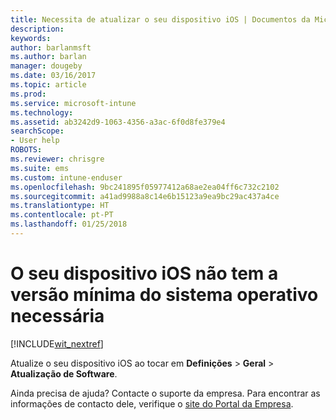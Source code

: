 ```yaml
---
title: Necessita de atualizar o seu dispositivo iOS | Documentos da Microsoft
description: 
keywords: 
author: barlanmsft
ms.author: barlan
manager: dougeby
ms.date: 03/16/2017
ms.topic: article
ms.prod: 
ms.service: microsoft-intune
ms.technology: 
ms.assetid: ab3242d9-1063-4356-a3ac-6f0d8fe379e4
searchScope:
- User help
ROBOTS: 
ms.reviewer: chrisgre
ms.suite: ems
ms.custom: intune-enduser
ms.openlocfilehash: 9bc241895f05977412a68ae2ea04ff6c732c2102
ms.sourcegitcommit: a41ad9988a8c14e6b15123a9ea9bc29ac437a4ce
ms.translationtype: HT
ms.contentlocale: pt-PT
ms.lasthandoff: 01/25/2018
---
```

# <a name="your-ios-device-doesnt-have-the-required-minimum-operating-system-version"></a>O seu dispositivo iOS não tem a versão mínima do sistema operativo necessária

[!INCLUDE[wit_nextref](includes/end-user-os-update-guidance.md)]

Atualize o seu dispositivo iOS ao tocar em **Definições** > **Geral** > **Atualização de Software**.

Ainda precisa de ajuda? Contacte o suporte da empresa. Para encontrar as informações de contacto dele, verifique o [site do Portal da Empresa](https://portal.manage.microsoft.com#HelpDeskDialog).
